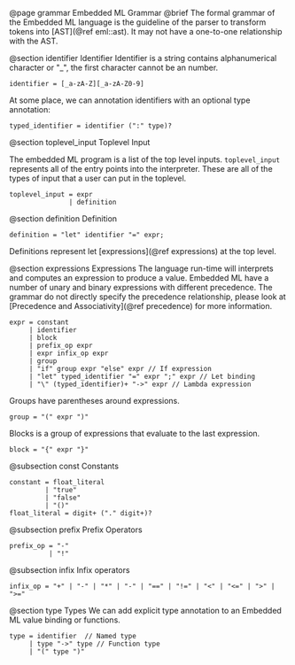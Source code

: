 @page grammar Embedded ML Grammar
@brief The formal grammar of the Embedded ML language is the guideline of the parser to transform tokens into [AST](@ref eml::ast). It may not have a one-to-one relationship with the AST.

@section identifier Identifier
Identifier is a string contains alphanumerical character or "_", the first character cannot be an number.
```.ebnf
identifier = [_a-zA-Z][_a-zA-Z0-9]
```

At some place, we can annotation identifiers with an optional type annotation:
```.ebnf
typed_identifier = identifier (":" type)?
```

@section toplevel_input Toplevel Input

The embedded ML program is a list of the top level inputs. `toplevel_input` represents all of the entry points into the interpreter. These are all of the types of input that a user can put in the toplevel.

```.ebnf
toplevel_input = expr
               | definition
```

@section definition Definition
```.ebnf
definition = "let" identifier "=" expr;
```

Definitions represent let [expressions](@ref expressions) at the top level.

@section expressions Expressions
The language run-time will interprets and computes an expression to produce a value. Embedded ML have a number of unary and binary expressions with different precedence. The grammar do not directly specify the precedence relationship, please look at [Precedence and Associativity](@ref precedence) for more information.

```.ebnf
expr = constant
     | identifier
     | block
     | prefix_op expr
     | expr infix_op expr
     | group
     | "if" group expr "else" expr // If expression
     | "let" typed_identifier "=" expr ";" expr // Let binding
     | "\" (typed_identifier)+ "->" expr // Lambda expression
```

Groups have parentheses around expressions.
```.ebnf
group = "(" expr ")"
```

Blocks is a group of expressions that evaluate to the last expression.

```.ebnf
block = "{" expr "}"
```
 
@subsection const Constants
```.ebnf
constant = float_literal
         | "true"
         | "false"
         | "()"
float_literal = digit+ ("." digit+)?
```

@subsection prefix Prefix Operators
```.ebnf
prefix_op = "-"
          | "!"
```

@subsection infix Infix operators
```.ebnf
infix_op = "+" | "-" | "*" | "-" | "==" | "!=" | "<" | "<=" | ">" | ">="
```

@section type Types
We can add explicit type annotation to an Embedded ML value binding or functions.
```.ebnf
type = identifier  // Named type
     | type "->" type // Function type
     | "(" type ")"
```
